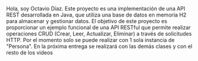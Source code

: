 Hola, soy Octavio Díaz. Este proyecto es una implementación de una API REST desarrollada en Java, que utiliza una base de datos en memoria H2 para almacenar y gestionar datos. 
El objetivo de este proyecto es proporcionar un ejemplo funcional de una API RESTful que permite realizar operaciones CRUD (Crear, Leer, Actualizar, Eliminar) a través de solicitudes HTTP.
Por el momento solo se puede realizar con 1 sola instancia de "Persona". En la próxima entrega se realizará con las demás clases y con el resto de los videos
